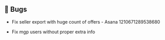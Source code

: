## 🐛 Bugs

- Fix seller export with huge count of offers - Asana 1210671289538680

- Fix mgp users without proper extra info
